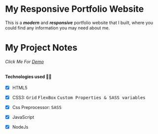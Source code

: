 # My Responsive Portfolio Website
This is a **_modern_** and **_responsive_** portfolio website that I built, where you could find any information you may need about me.
# My Project Notes

###### Click Me For <a href="https://ibrahimio.codes/">Demo</a>



#### Technologies used 👨‍💻
- [x] HTML5
- [x] CSS3: <kbd>Grid</kbd> <kbd>FlexBox</kbd>  <kbd>Custom Properties & SASS variables</kbd>
- [x] Css Preprocessor: <kbd>SASS</kbd>
- [x] JavaScript
- [x] NodeJs

